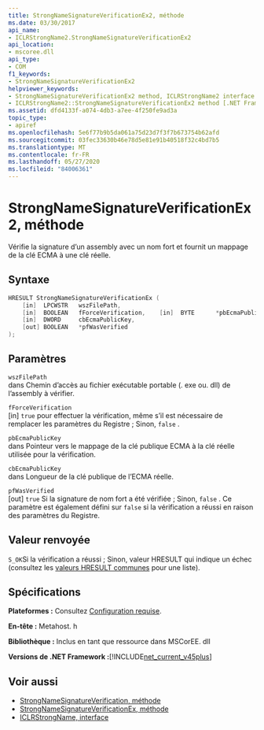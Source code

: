 ```yaml
---
title: StrongNameSignatureVerificationEx2, méthode
ms.date: 03/30/2017
api_name:
- ICLRStrongName2.StrongNameSignatureVerificationEx2
api_location:
- mscoree.dll
api_type:
- COM
f1_keywords:
- StrongNameSignatureVerificationEx2
helpviewer_keywords:
- StrongNameSignatureVerificationEx2 method, ICLRStrongName2 interface [.NET Framework hosting]
- ICLRStrongName2::StrongNameSignatureVerificationEx2 method [.NET Framework hosting]
ms.assetid: dfd4133f-a074-4db3-a7ee-4f250fe9ad3a
topic_type:
- apiref
ms.openlocfilehash: 5e6f77b9b5da061a75d23d7f3f7b673754b62afd
ms.sourcegitcommit: 03fec33630b46e78d5e81e91b40518f32c4bd7b5
ms.translationtype: MT
ms.contentlocale: fr-FR
ms.lasthandoff: 05/27/2020
ms.locfileid: "84006361"
---
```

# <a name="strongnamesignatureverificationex2-method"></a>StrongNameSignatureVerificationEx2, méthode
Vérifie la signature d’un assembly avec un nom fort et fournit un mappage de la clé ECMA à une clé réelle.  
  
## <a name="syntax"></a>Syntaxe  
  
```cpp  
HRESULT StrongNameSignatureVerificationEx (  
    [in]  LPCWSTR   wszFilePath,  
    [in]  BOOLEAN   fForceVerification,    [in]  BYTE      *pbEcmaPublicKey,  
    [in]  DWORD     cbEcmaPublicKey,  
    [out] BOOLEAN   *pfWasVerified  
);  
```  
  
## <a name="parameters"></a>Paramètres  
 `wszFilePath`  
 dans Chemin d’accès au fichier exécutable portable (. exe ou. dll) de l’assembly à vérifier.  
  
 `fForceVerification`  
 [in] `true` pour effectuer la vérification, même s’il est nécessaire de remplacer les paramètres du Registre ; Sinon, `false` .  
  
 `pbEcmaPublicKey`  
 dans Pointeur vers le mappage de la clé publique ECMA à la clé réelle utilisée pour la vérification.  
  
 `cbEcmaPublicKey`  
 dans Longueur de la clé publique de l’ECMA réelle.  
  
 `pfWasVerified`  
 [out] `true` Si la signature de nom fort a été vérifiée ; Sinon, `false` . Ce paramètre est également défini sur `false` si la vérification a réussi en raison des paramètres du Registre.  
  
## <a name="return-value"></a>Valeur renvoyée  
 `S_OK`Si la vérification a réussi ; Sinon, valeur HRESULT qui indique un échec (consultez les [valeurs HRESULT communes](/windows/win32/seccrypto/common-hresult-values) pour une liste).  
  
## <a name="requirements"></a>Spécifications  
 **Plateformes :** Consultez [Configuration requise](../../get-started/system-requirements.md).  
  
 **En-tête :** Metahost. h  
  
 **Bibliothèque :** Inclus en tant que ressource dans MSCorEE. dll  
  
 **Versions de .NET Framework :**[!INCLUDE[net_current_v45plus](../../../../includes/net-current-v45plus-md.md)]  
  
## <a name="see-also"></a>Voir aussi

- [StrongNameSignatureVerification, méthode](iclrstrongname-strongnamesignatureverification-method.md)
- [StrongNameSignatureVerificationEx, méthode](iclrstrongname-strongnamesignatureverificationex-method.md)
- [ICLRStrongName, interface](iclrstrongname-interface.md)

